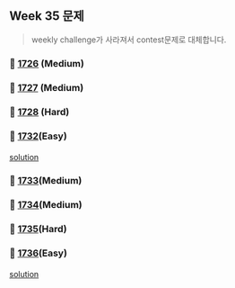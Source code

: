 ## Week 35 문제 
> weekly challenge가 사라져서 contest문제로 대체합니다.

### 👀 [1726](https://leetcode.com/problemset/all/?search=1726&page=1) (Medium)
####
####
### 👀 [1727](https://leetcode.com/problemset/all/?search=1727&page=1) (Medium)
####
####
### 👀 [1728](https://leetcode.com/problemset/all/?search=1728&page=1) (Hard)
####
####
### 👀 [1732](https://leetcode.com/problemset/all/?search=1732&page=1)(Easy)
####
[solution](https://github.com/DohyunYoun/study/blob/master/src/main/java/algorithm/implementation/LeetCode1732.kt)
####
### 👀 [1733](https://leetcode.com/problemset/all/?search=1733&page=1)(Medium)
####
####
### 👀 [1734](https://leetcode.com/problemset/all/?search=1734&page=1)(Medium)
####
####
### 👀 [1735](https://leetcode.com/problemset/all/?search=1735&page=1)(Hard)
####
####
### 👀 [1736](https://leetcode.com/problemset/all/?search=1736&page=1)(Easy)
####
[solution](https://github.com/DohyunYoun/study/blob/master/src/main/java/algorithm/implementation/LeetCode1736.kt)
####
